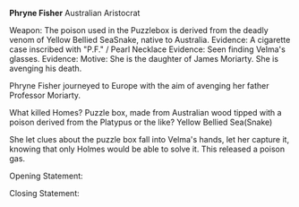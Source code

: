 **Phryne Fisher**
Australian Aristocrat

Weapon: The poison used in the Puzzlebox is derived from the deadly venom of Yellow Bellied SeaSnake, native to Australia.
Evidence: A cigarette case inscribed with "P.F." / Pearl Necklace
Evidence: Seen finding Velma's glasses.
Evidence: 
Motive: She is the daughter of James Moriarty. She is avenging his death.

Phryne Fisher journeyed to Europe with the aim of avenging her father Professor Moriarty.

What killed Homes? Puzzle box, made from Australian wood tipped with a poison derived from the Platypus or the like? Yellow Bellied Sea(Snake)

She let clues about the puzzle box fall into Velma's hands, let her capture it, knowing that only Holmes would be able to solve it. This released a poison gas.

Opening Statement:

Closing Statement: